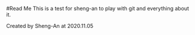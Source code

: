 #Read Me 
This is a test for sheng-an to play with git and everything about it. 

Created by Sheng-An at 2020.11.05 